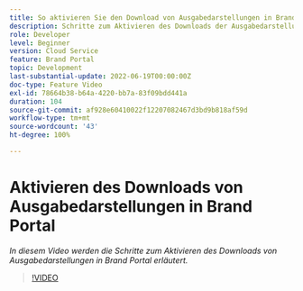 ```yaml
---
title: So aktivieren Sie den Download von Ausgabedarstellungen in Brand Portal.
description: Schritte zum Aktivieren des Downloads der Ausgabedarstellungen in Brand Portal
role: Developer
level: Beginner
version: Cloud Service
feature: Brand Portal
topic: Development
last-substantial-update: 2022-06-19T00:00:00Z
doc-type: Feature Video
exl-id: 78664b38-b64a-4220-bb7a-83f09bdd441a
duration: 104
source-git-commit: af928e60410022f12207082467d3bd9b818af59d
workflow-type: tm+mt
source-wordcount: '43'
ht-degree: 100%

---
```


# Aktivieren des Downloads von Ausgabedarstellungen in Brand Portal

*In diesem Video werden die Schritte zum Aktivieren des Downloads von Ausgabedarstellungen in Brand Portal erläutert.*

>[!VIDEO](https://video.tv.adobe.com/v/335449?quality=12&learn=on)
